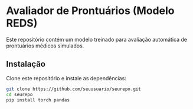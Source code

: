 # Avaliador de Prontuários (Modelo REDS)

Este repositório contém um modelo treinado para avaliação automática de prontuários médicos simulados.

## Instalação

Clone este repositório e instale as dependências:

```bash
git clone https://github.com/seuusuario/seurepo.git
cd seurepo
pip install torch pandas
